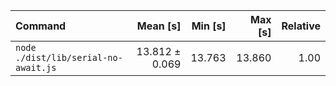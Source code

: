 | Command | Mean [s] | Min [s] | Max [s] | Relative |
|:---|---:|---:|---:|---:|
| `node ./dist/lib/serial-no-await.js` | 13.812 ± 0.069 | 13.763 | 13.860 | 1.00 |
